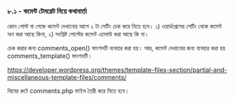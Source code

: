 ### ৮.১ - কমেন্ট টেমপ্লেট নিয়ে কথাবার্তা

কোন পোস্ট বা পেজে কমেন্ট দেখানোর আগে ২ টা সেটিং চেক করে নিতে হবে। ১) ওয়ার্ডপ্রেসের সেটিং থেকে কমেন্ট অন করা আছে কিনা, ২) সংশ্লিষ্ট পোস্টের কমেন্ট এ্যালাউ করা আছে কি না।

চেক করার জন্য comments_open() ফাংশনটি ব্যবহার করা হয়। আর, কমেন্ট দেখানোর জন্য ব্যবহার করা হয় comments_template() ফাংশনটি।

https://developer.wordpress.org/themes/template-files-section/partial-and-miscellaneous-template-files/comments/

থিমের রুটে comments.php ফাইল তৈরী করে নিতে হবে।
